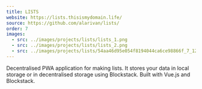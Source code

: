 ```yaml
---
title: LISTS
website: https://lists.thisismydomain.life/
source: https://github.com/alarivan/lists/
order: 7
images:
  - src: ../images/projects/lists/lists_1.png
  - src: ../images/projects/lists/lists_2.png
  - src: ../images/projects/lists/54aa46d95e054f8194044ca6ce98866f_7_1280.jpg
---
```


Decentralised PWA application for making lists. It stores your data in local storage or in decentralised storage using Blockstack. Built with Vue.js and Blockstack.
